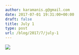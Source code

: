 ```yaml
---
author: karamanis.g@gmail.com
date: 2017-07-01 19:31:00+00:00
draft: false
title: July 1
type: post
url: /blog/2017/7/july-1
---
```


![](https://images.squarespace-cdn.com/content/v1/4f3f61bae4b063b909445965/1498925053922-VUJOXG21EUVQWENODIWD/ke17ZwdGBToddI8pDm48kNiEM88mrzHRsd1mQ3bxVct7gQa3H78H3Y0txjaiv_0fDoOvxcdMmMKkDsyUqMSsMWxHk725yiiHCCLfrh8O1z4YTzHvnKhyp6Da-NYroOW3ZGjoBKy3azqku80C789l0s0XaMNjCqAzRibjnE_wBlkZ2axuMlPfqFLWy-3Tjp4nKScCHg1XF4aLsQJlo6oYbA/FullSizeRender.jpg?format=original)

